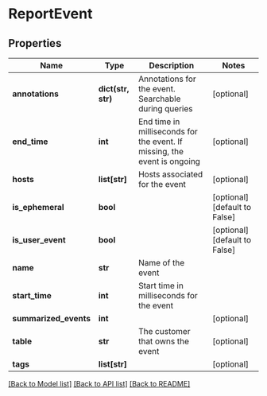 # ReportEvent

## Properties
Name | Type | Description | Notes
------------ | ------------- | ------------- | -------------
**annotations** | **dict(str, str)** | Annotations for the event. Searchable during queries | [optional] 
**end_time** | **int** | End time in milliseconds for the event. If missing, the event is ongoing | [optional] 
**hosts** | **list[str]** | Hosts associated for the event | [optional] 
**is_ephemeral** | **bool** |  | [optional] [default to False]
**is_user_event** | **bool** |  | [optional] [default to False]
**name** | **str** | Name of the event | 
**start_time** | **int** | Start time in milliseconds for the event | 
**summarized_events** | **int** |  | [optional] 
**table** | **str** | The customer that owns the event | [optional] 
**tags** | **list[str]** |  | [optional] 

[[Back to Model list]](../README.md#documentation-for-models) [[Back to API list]](../README.md#documentation-for-api-endpoints) [[Back to README]](../README.md)


